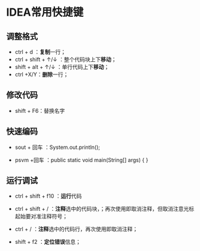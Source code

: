 # IDEA常用快捷键

## 调整格式

- ctrl + d ：**复制**一行；
- ctrl + shift + ↑/↓ ：整个代码块上下**移动**；
- shift + alt + ↑/↓ ：单行代码上下**移动**；
- ctrl +X/Y：**删除**一行；

## 修改代码

- shift + F6：替换名字

## 快速编码

- sout + 回车 ：System.out.println();

- psvm +回车 ：public static void main(String[] args) { }

## 运行调试

- ctrl + shift + f10 ：**运行**代码

- ctrl + shift + / ：**注释**选中的代码块，；再次使用即取消注释，但取消注意光标起始要对准注释符号；
- ctrl + / ：**注释**选中的代码行，再次使用即取消注释；
- shift + f2 ：**定位错误**信息；

